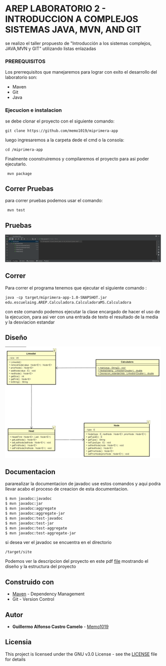 # AREP LABORATORIO 2 - INTRODUCCION A COMPLEJOS SISTEMAS JAVA, MVN, AND GIT 

se realizo el taller propuesto de "Introducción a los sistemas complejos, JAVA,MVN y GIT" utilizando listas enlazadas

### PREREQUISITOS

Los prerrequisitos que manejaremos para lograr con exito el desarrollo del laboratorio son:
- Maven
- Git  
- Java

### Ejecucion e instalacion
se debe clonar el proyecto con el siguiente comando:

```
git clone https://github.com/memo1019/miprimera-app
```
luego ingresaremos a la carpeta dede el cmd o la consola:
```
cd /miprimera-app
```
Finalmente coonstruiremos y compilaremos el proyecto para asi poder ejecutarlo.
```
 mvn package
```
## Correr Pruebas

para correr pruebas podemos usar el comando:

```
 mvn test
```
## Pruebas 

![Pruebas](/src/site/Resources/pruebas.png)

## Correr

Para correr el programa tenemos que ejecutar el siguiente comando :

```
java -cp target/miprimera-app-1.0-SNAPSHOT.jar edu.escuelaing.AREP.Calculadora.CalculadoraMS.Calculadora
```
con este comando podemos ejecutar la clase encargado de hacer el uso de la ejecucion, para asi ver con una entrada de texto el resultado de la media y la desviacion estandar
## Diseño

![Diagrama de Clases](/src/site/Resources/Diagrama%20de%20clases.png)

## Documentacion
pararealizar la documentacion de javadoc use estos comandos y aqui podra llevar acabo el proceso de creacion de esta documentacion.
```
$ mvn javadoc:javadoc
$ mvn javadoc:jar
$ mvn javadoc:aggregate
$ mvn javadoc:aggregate-jar
$ mvn javadoc:test-javadoc
$ mvn javadoc:test-jar
$ mvn javadoc:test-aggregate
$ mvn javadoc:test-aggregate-jar
```
si desea ver el javadoc se encuentra en el directorio
```
/target/site
```

Podemos ver la descripcion del proyecto en este pdf [file](/src/site/Resources/lab1.pdf) mostrando el diseño y la estructura del proyecto

## Construido con

* [Maven](https://maven.apache.org/) - Dependency Management
* Git - Version Control  

## Autor

* **Guillermo Alfonso Castro Camelo** - [Memo1019](https://github.com/memo1019)

## Licensia

This project is licensed under the GNU v3.0 License - see the [LICENSE](LICENSE.txt) file for details
